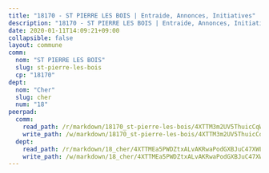 ```yaml
---
title: "18170 - ST PIERRE LES BOIS | Entraide, Annonces, Initiatives"
description: "18170 - ST PIERRE LES BOIS | Entraide, Annonces, Initiatives"
date: 2020-01-11T14:09:21+09:00
collapsible: false
layout: commune
comm:
  nom: "ST PIERRE LES BOIS"
  slug: st-pierre-les-bois
  cp: "18170"
dept:
  nom: "Cher"
  slug: cher
  num: "18"
peerpad:
  comm:
    read_path: /r/markdown/18170_st-pierre-les-bois/4XTTM3m2UV5ThuicCqWDUeowHdLFLdvCqVeGnxed553nE1win
    write_path: /w/markdown/18170_st-pierre-les-bois/4XTTM3m2UV5ThuicCqWDUeowHdLFLdvCqVeGnxed553nE1win-K3TgUSfmvLTPpBbtkhDCpmExJCYfA1DPWbs8fTmEfebiuG99bDTDs9TyuNFi8rXPv34LgLbENcAU17UfDFqV1KcAFYUVZAdqr2a4fHimnXgvaiV65n35QKJaLyRfrWyjqvBhfLyt
  dept:
    read_path: /r/markdown/18_cher/4XTTMEa5PWDZtxALvAKRwaPodGXBJuC47XWLMLZ5hCaMSik3w
    write_path: /w/markdown/18_cher/4XTTMEa5PWDZtxALvAKRwaPodGXBJuC47XWLMLZ5hCaMSik3w-K3TgTvT6tiupPRTeoV2zMggT6E77BmY6Zeeqwk1pvv6Bfo4GHKoyLD2hQDLMcNajnfixB5aDgngmFZba1jsFtXhXJhkZaMz5Fno5UjuUU6mkQFXv9cWu6FJLmGRziLMtgTSufDeD
---
```


